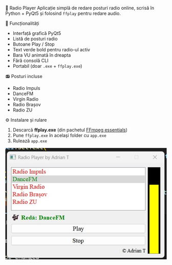 🎵 Radio Player 
Aplicație simplă de redare posturi radio online, scrisă în Python + PyQt5 și folosind `ffplay` pentru redare audio.  

📌 Funcționalități
- Interfață grafică PyQt5
- Listă de posturi radio
- Butoane Play / Stop
- Text verde bold pentru radio-ul activ
- Bara VU animată în dreapta
- Fără consolă CLI
- Portabil (doar `.exe` + `ffplay.exe`)

📻 Posturi incluse
- Radio Impuls  
- DanceFM  
- Virgin Radio  
- Radio Brașov  
- Radio ZU  

⚙️ Instalare și rulare
1. Descarcă **ffplay.exe** (din pachetul [FFmpeg essentials](https://www.gyan.dev/ffmpeg/builds/ffmpeg-git-essentials.7z))  
2. Pune `ffplay.exe` în același folder cu `app.exe`
3. Rulează `app.exe`

![](https://github.com/AdrianCTurcu/RadioPlayer2025/blob/main/RadioPlayer.jpg)

